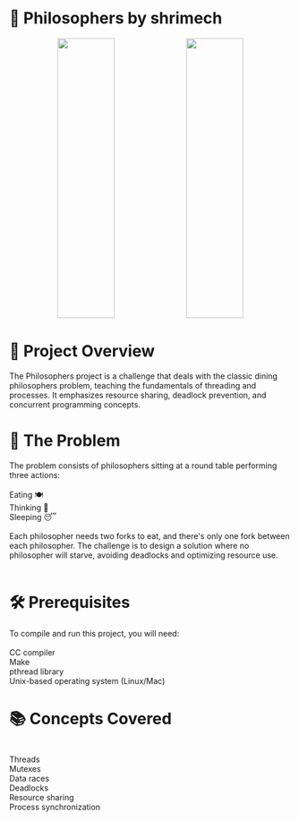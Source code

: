 <h1>🍝 Philosophers by shrimech</h1> 

<p align="center">
  <img src="https://miro.medium.com/v2/resize:fit:720/format:webp/1*v5jtnW51fHHDlQlTEN1h8w.jpeg" height="500" width="45%" />
  <img src="https://miro.medium.com/v2/resize:fit:1024/1*DtK0rrmoaVKUt07bJ1z9bg.png" height="500" width="45%" />
</p>

<h1>🎯 Project Overview</h1>
The Philosophers project is a challenge that deals with the classic dining philosophers problem, teaching the fundamentals of threading and processes. It emphasizes resource sharing, deadlock prevention, and concurrent programming concepts.

<h1>🧮 The Problem</h1>
The problem consists of philosophers sitting at a round table performing three actions:
<br><br>
Eating 🍽️<br>
Thinking 🤔<br>
Sleeping 😴<br><br>
Each philosopher needs two forks to eat, and there's only one fork between each philosopher. The challenge is to design a solution where no philosopher will starve, avoiding deadlocks and optimizing resource use.
<br><br>
<h1>🛠️ Prerequisites</h1>
To compile and run this project, you will need:
<br><br>
CC compiler<br>
Make<br>
pthread library<br>
Unix-based operating system (Linux/Mac)<br>


<h1>📚 Concepts Covered</h1>
<br>
Threads<br>
Mutexes<br>
Data races<br>
Deadlocks<br>
Resource sharing<br>
Process synchronization<br>
